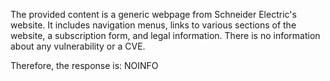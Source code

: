 The provided content is a generic webpage from Schneider Electric's website. It includes navigation menus, links to various sections of the website, a subscription form, and legal information. There is no information about any vulnerability or a CVE.

Therefore, the response is:
NOINFO